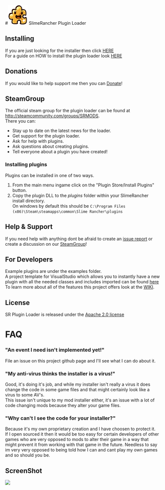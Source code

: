 #<img src="https://github.com/dsisco11/SR_Plugin_Loader/raw/master/SR_Plugin_Loader/SR_PluginLoader/Resources/puzzle_slime_outlined_64.png" /> SlimeRancher Plugin Loader

## Installing
If you are just looking for the installer then click <a href="https://github.com/dsisco11/SR_Plugin_Loader/raw/master/Installer.zip">HERE</a>  
For a guide on HOW to install the plugin loader look <a href="https://github.com/dsisco11/SR_Plugin_Loader/wiki/Installation">HERE</a>

## Donations  
If you would like to help support me then you can <a href="https://www.paypal.com/cgi-bin/webscr?cmd=_s-xclick&hosted_button_id=DYGPA5XA4MWC2">Donate</a>!

## SteamGroup  
The official steam group for the plugin loader can be found at 
<a href="http://steamcommunity.com/groups/SRMODS">http://steamcommunity.com/groups/SRMODS</a>.  
There you can:  
- Stay up to date on the latest news for the loader.  
- Get support for the plugin loader.  
- Ask for help with plugins.  
- Ask questions about creating plugins.  
- Tell everyone about a plugin you have created!  

### Installing plugins
Plugins can be installed in one of two ways.  
1) From the main menu ingame click on the "Plugin Store/Install Plugins" button.  
2) Copy the plugin DLL to the _plugins_ folder within your SlimeRancher install directory.  
On windows by default this should be `C:\Program Files (x86)\Steam\steamapps\common\Slime Rancher\plugins`

## Help & Support  
If you need help with anything dont be afraid to create an <a href="https://github.com/dsisco11/SR_Plugin_Loader/issues">issue report</a> or create a discussion on our <a href="http://steamcommunity.com/groups/SRMODS">SteamGroup</a>!

## For Developers  
Example plugins are under the examples folder.  
A project template for VisualStudio which allows you to instantly have a new plugin with all the needed classes and includes imported can be found [here](https://github.com/dsisco11/SR_Plugin_Loader/raw/master/SR_Plugin_Template.vsix)  
To learn more about all of the features this project offers look at the <a href="https://github.com/dsisco11/SR_Plugin_Loader/wiki">WIKI</a>.
  
## License
SR Plugin Loader is released under the <a href="https://tldrlegal.com/license/apache-license-2.0-(apache-2.0)">Apache 2.0 license</a>

# FAQ
### "An event I need isn't implemented yet!"
File an issue on this project github page and I'll see what I can do about it.
  
### "My anti-virus thinks the installer is a virus!"  
Good, it's doing it's job, and while my installer isn't really a virus it does change the code in some game files and that might certainly look like a virus to some AV's.  
This issue isn't unique to my mod installer either, it's an issue with a lot of code changing mods because they alter your game files. 

### "Why can't I see the code for your installer?"  
Because it's my own proprietary creation and I have choosen to protect it.  
If I open sourced it then it would be too easy for certain developers of other games who are very opposed to mods to alter their game in a way that might prevent it from working with that game in the future. Needless to say im very very opposed to being told how I can and cant play my own games and so should you be.  


## ScreenShot
<img src="http://i.imgur.com/FiFw21L.jpg" />
